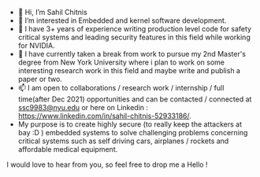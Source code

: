 - 👋 Hi, I’m Sahil Chitnis
- 👀 I’m interested in Embedded and kernel software development.
- 🌱 I have 3+ years of experience writing production level code for safety critical systems and leading security features in this field while working for NVIDIA.
- 💞️ I have currently taken a break from work to pursue my 2nd Master's degree from New York University where i plan to work on some interesting research work 
     in this field and maybe write and publish a paper or two.
- 📫 I am open to collaborations / research work / internship / full time(after Dec 2021) opportunities and can be contacted / connected at ssc9983@nyu.edu or
     here on Linkedin : https://www.linkedin.com/in/sahil-chitnis-52933186/.
- My purpose is to create highly secure (to really keep the attackers at bay :D ) embedded systems to solve challenging problems
 concerning critical systems such as self driving cars, airplanes / rockets and affordable medical equipment.
     
I would love to hear from you, so feel free to drop me a Hello !

<!---
SahilChitniss/SahilChitniss is a ✨ special ✨ repository because its `README.md` (this file) appears on your GitHub profile.
You can click the Preview link to take a look at your changes.
--->
